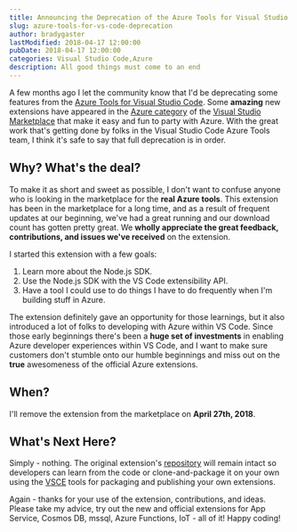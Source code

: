 ```yaml
---
title: Announcing the Deprecation of the Azure Tools for Visual Studio Code
slug: azure-tools-for-vs-code-deprecation
author: bradygaster
lastModified: 2018-04-17 12:00:00
pubDate: 2018-04-17 12:00:00
categories: Visual Studio Code,Azure
description: All good things must come to an end
---
```


A few months ago I let the community know that I'd be deprecating some features from the [Azure Tools for Visual Studio Code](https://aka.ms/vscodeazuretools). Some **amazing** new extensions have appeared in the [Azure category](https://marketplace.visualstudio.com/search?target=VSCode&category=Azure&sortBy=Downloads) of the [Visual Studio Marketplace](https://marketplace.visualstudio.com/) that make it easy and fun to party with Azure. With the great work that's getting done by folks in the Visual Studio Code Azure Tools team, I think it's safe to say that full deprecation is in order. 

## Why? What's the deal? 

To make it as short and sweet as possible, I don't want to confuse anyone who is looking in the marketplace for the **real Azure tools**. This extension has been in the marketplace for a long time, and as a result of frequent updates at our beginning, we've had a great running and our download count has gotten pretty great. We **wholly appreciate the great feedback, contributions, and issues we've received** on the extension. 

I started this extension with a few goals:

1. Learn more about the Node.js SDK.
1. Use the Node.js SDK with the VS Code extensibility API.
1. Have a tool I could use to do things I have to do frequently when I'm building stuff in Azure.

The extension definitely gave an opportunity for those learnings, but it also introduced a lot of folks to developing with Azure within VS Code. Since those early beginnings there's been a **huge set of investments** in enabling Azure developer experiences within VS Code, and I want to make sure customers don't stumble onto our humble beginnings and miss out on the **true** awesomeness of the official Azure extensions. 

## When? 

I'll remove the extension from the marketplace on **April 27th, 2018**. 

## What's Next Here?

Simply - nothing. The original extension's [repository](https://github.com/bradygmsft/azure-tools-vscode) will remain intact so developers can learn from the code or clone-and-package it on your own using the [VSCE](https://code.visualstudio.com/docs/extensions/publish-extension) tools for packaging and publishing your own extensions. 

Again - thanks for your use of the extension, contributions, and ideas. Please take my advice, try out the new and official extensions for App Service, Cosmos DB, mssql, Azure Functions, IoT - all of it! Happy coding!